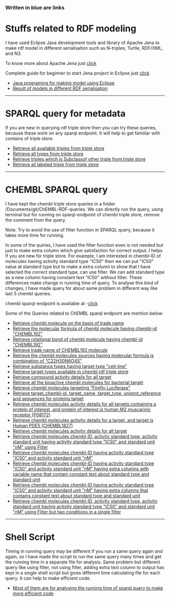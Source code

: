 ### Written in blue are links

# Stuffs related to RDF modeling 

 I have used Eclipse Java development tools and library of Apache Jena to make rdf model in different serialisation such as N-triples, Turtle, RDF/XML, and N3.

 To know more about Apache Jena just [click](http://jena.apache.org)

 Complete guide for beginner to start Jena project in Eclipse just [click](http://www.iandickinson.me.uk/articles/jena-eclipse-helloworld/)   

- [Java programing for making model using Eclipse]( https://github.com/Ashwini607/Project-work/blob/master/Documents/workspace/trial/src/trial)  
- [Result of models in different RDF serialisation](https://github.com/Ashwini607/Project-work/blob/master/Documents)

---
# SPARQL query for metadata

 If you are new in querying rdf triple store then you can try these queries, because these work on any sparql endpoint. It will help to get familiar with contains of triple store.  
 
- [Retrieve all available triples from triple store](https://github.com/Ashwini607/Project-work/blob/master/Documents/EBIDatabase/query/metadataQuery1.rq)
- [Retrieve all types from triple store](https://github.com/Ashwini607/Project-work/blob/master/Documents/EBIDatabase/query/metadataQuery2.rq)
- [Retrieve triples which is Subclassof other triple from triple store](https://github.com/Ashwini607/Project-work/blob/master/Documents/EBIDatabase/query/metadataQuery3.rq)
- [Retrieve all labeled triple from triple store](https://github.com/Ashwini607/Project-work/blob/master/Documents/EBIDatabase/query/metadataQuery4.rq)

---
# CHEMBL SPARQL query

 I have kept the chembl triple store queries in a folder /Documents/git/ChEMBL-RDF-queries. We can directly run the query, using terminal but for running on sparql-endpoint of chembl triple store, remove the comment from the query. 

 Note: Try to avoid the use of filter function in SPARQL query, because it takes more time for running.

 In some of the quiries, I have used the filter function even is not needed but just to make extra column which give satisfaction for correct output. I helps If you are new for triple store.
For example, I am interested in chembl-ID of molecules having activity standard type "IC50" then we can put "IC50" value at standard type but to make a extra column to show that I have selected the correct standard type, can use filter. We can add standard type as a
new column having constant text "IC50" without filter. These differences make change in running time of query. To analyse this kind of changes, I have made query for about same problem in different way like last 5 chembl queries.  

 chembl sparql-endpoint is available at -[click](http://www.ebi.ac.uk/rdf/services/chembl/sparql?)

 Some of the Queries related to ChEMBL sparql endpoint are mention below: 

- [Retrieve chembl molecule on the basis of trade name](https://github.com/Ashwini607/Project-work/blob/master/Documents/git/ChEMBL-RDF-queries/moleculeSourceForTradeName.rq)
- [Retrieve the molecular formula of chembl molecule having chembl-id "CHEMBL192"](https://github.com/Ashwini607/Project-work/blob/master/Documents/git/ChEMBL-RDF-queries/molFormulaof192Molecule.rq)
- [Retrieve rotational bond of chembl molecule having chembl-id  "CHEMBL192"](https://github.com/Ashwini607/Project-work/blob/master/Documents/git/ChEMBL-RDF-queries/rotbonOf192Molecule.rq)
- [Retrieve trade name of CHEMBL192 molecule](https://github.com/Ashwini607/Project-work/blob/master/Documents/git/ChEMBL-RDF-queries/tradeNameOf192Molecule.rq)
- [Retrieve the chembl molecules sources having molecular formula is combination of “C22H30N6O4S”](https://github.com/Ashwini607/Project-work/blob/master/Documents/git/ChEMBL-RDF-queries/sourceForMolecularFormula.rq)
- [Retrieve substance types having target type "cell-line"](https://github.com/Ashwini607/Project-work/blob/master/Documents/git/ChEMBL-RDF-queries/substanceTypeToCell-line.rq)
- [Retrieve target types available in chembl rdf triple store](https://github.com/Ashwini607/Project-work/blob/master/Documents/git/ChEMBL-RDF-queries/targetType.rq)
- [Retrieve compound activity details for all target](https://github.com/Ashwini607/Project-work/blob/master/Documents/git/ChEMBL-RDF-queries/compoundActDetails.rq)
- [Retrieve all the bioactive chembl molecules for bacterial target](https://github.com/Ashwini607/Project-work/blob/master/Documents/git/ChEMBL-RDF-queries/bacterialTargetData.rq)
- [Retrieve chembl molecules targeting “Firefly Luciferase”](https://github.com/Ashwini607/Project-work/blob/master/Documents/git/ChEMBL-RDF-queries/compoundToFirLuciferase.rq)
- [Retrieve target_chembl-id, target_name, target_type, uniprot_reference and sequences for proteins target](https://github.com/Ashwini607/Project-work/blob/master/Documents/git/ChEMBL-RDF-queriescompoundDetailsForProteinTar.rq)
- [Retrieve chembl molecules activity details for all targets containing a protein of interest, and protein of interest is human M2 muscarinic receptor (P08172)](https://github.com/Ashwini607/Project-work/blob/master/Documents/git/ChEMBL-RDF-queries/P08172CompActAssTarDet.rq)
- [Retrieve chembl molecules activity details for a target, and target is Human PDE5 (CHEMBL1827)](https://github.com/Ashwini607/Project-work/blob/master/Documents/git/ChEMBL-RDF-queries/detailsForTarget.rq)
- [Retrieve chembl molecules activity details for all target](https://github.com/Ashwini607/Project-work/blob/master/Documents/git/ChEMBL-RDF-queries/compoundActDetails.rq)
- [Retrieve chembl molecules chembl-ID, activity standard type, activity standard unit having activity standard type "IC50" and standard unit "nM" using Filter](https://github.com/Ashwini607/Project-work/blob/master/Documents/git/ChEMBL-RDF-queries/IC50Compounds.rq)
- [Retrieve chembl molecules chembl-ID having activity standard type "IC50" and activity standard unit "nM"](https://github.com/Ashwini607/Project-work/blob/master/Documents/git/ChEMBL-RDF-queries/IC50Compounds_1.rq)
- [Retrieve chembl molecules chembl-ID having activity standard type "IC50" and activity standard unit "nM" having extra columns with variable name that contain constant text about standard type and standard unit](https://github.com/Ashwini607/Project-work/blob/master/Documents/git/ChEMBL-RDF-queries/IC50Compounds_2.rq)
- [Retrieve chembl molecules chembl-ID having activity standard type "IC50" and activity standard unit "nM" having extra columns that contains constant text about standard type and standard unit](https://github.com/Ashwini607/Project-work/blob/master/Documents/git/ChEMBL-RDF-queries/IC50Compounds_3.rq)
- [Retrieve chembl molecules chembl-ID, activity standard type, activity standard unit having activity standard type "IC50" and standard unit "nM" using Filter but two conditions in a single filter](https://github.com/Ashwini607/Project-work/blob/master/Documents/git/ChEMBL-RDF-queries/IC50Compounds_4.rq)


---

# Shell Script

 Timing in running query may be different if you run a same query again and again, so I have made the script to run the same query many times and get the running time in a separate file for analysis. 
Same problem but different query like using filter, not using filter, adding extra text column to output has kept in a single shell script but gives different time calculating file for each query. It can help to make efficient code. 

- [Most of them are for analysing the running time of sparql query to make more efficient code](https://github.com/Ashwini607/Project-work/blob/master/Documents/git/bin)
